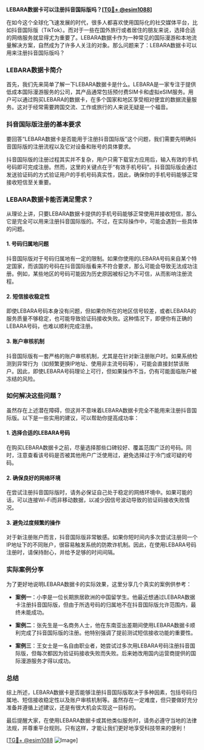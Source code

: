 **LEBARA数据卡可以注册抖音国际版吗？[[TG💪+ @esim1088](https://t.me/s/esim1088)]**

在如今这个全球化飞速发展的时代，很多人都喜欢使用国际化的社交媒体平台，比如抖音国际版（TikTok）。而对于一些在国外旅行或者居住的朋友来说，选择合适的网络服务就显得尤为重要了。LEBARA数据卡作为一种常见的国际漫游和本地流量解决方案，自然成为了许多人关注的对象。那么问题来了：LEBARA数据卡可以用来注册抖音国际版吗？

### LEBARA数据卡简介

首先，我们先来简单了解一下LEBARA数据卡是什么。LEBARA是一家专注于提供低成本国际漫游服务的公司，其产品通常包括预付费SIM卡和虚拟eSIM服务。用户可以通过购买LEBARA的数据卡，在多个国家和地区享受相对便宜的数据流量服务。这对于经常需要跨国交流、工作或旅行的人来说无疑是一个福音。

### 抖音国际版注册的基本要求

要回答“LEBARA数据卡是否能用于注册抖音国际版”这个问题，我们需要先明确抖音国际版的注册流程以及它对设备和账号的具体要求。

抖音国际版的注册过程其实并不复杂，用户只需下载官方应用后，输入有效的手机号码即可完成注册。然而，这里的关键点在于“有效手机号码”。抖音国际版会通过发送验证码的方式验证用户的手机号码真实性，因此，确保你的手机号码能够正常接收短信至关重要。

### LEBARA数据卡能否满足需求？

从理论上讲，只要LEBARA数据卡提供的手机号码能够正常使用并接收短信，那么它是完全可以用来注册抖音国际版的。不过，在实际操作中，可能会遇到一些具体的问题。

#### 1. **号码归属地问题**
   抖音国际版对于号码归属地有一定的限制。如果你使用的LEBARA号码来自某个特定国家，而该国的号码在抖音国际版看来不符合要求，那么可能会导致无法成功注册。例如，某些地区的号码可能因为历史原因被标记为不可信，从而影响注册流程。

#### 2. **短信接收稳定性**
   即使LEBARA号码本身没有问题，但如果你所在的地区信号较差，或者LEBARA的服务质量不够稳定，也可能导致验证码接收失败。这种情况下，即便你有正确的LEBARA号码，也难以顺利完成注册。

#### 3. **账户审核机制**
   抖音国际版有一套严格的账户审核机制，尤其是在针对新注册账户时。如果系统检测到异常行为（如频繁更换IP地址、使用非主流号码等），可能会直接封禁该账户。因此，即使LEBARA号码理论上可行，但如果操作不当，仍有可能面临账户被冻结的风险。

### 如何解决这些问题？

虽然存在上述潜在障碍，但这并不意味着LEBARA数据卡完全不能用来注册抖音国际版。以下是一些实用的建议，可以帮助你提高成功率：

#### 1. **选择合适的LEBARA号码**
   在购买LEBARA数据卡之前，尽量选择那些口碑较好、覆盖范围广泛的号码。同时，注意查看该号码是否被其他用户广泛使用过，避免选择过于冷门或可疑的号码。

#### 2. **确保良好的网络环境**
   在尝试注册抖音国际版时，请务必保证自己处于稳定的网络环境中。如果可能的话，可以连接Wi-Fi而非移动数据，以减少因信号波动导致的验证码接收失败情况。

#### 3. **避免过度频繁的操作**
   对于新注册账户而言，抖音国际版非常敏感。如果你短时间内多次尝试注册同一个IP地址下的不同账户，很容易触发系统的防欺诈机制。因此，在使用LEBARA号码注册时，请保持耐心，并给予足够的时间间隔。

### 实际案例分享

为了更好地说明LEBARA数据卡的实际效果，这里分享几个真实的案例供参考：

- **案例一**：小李是一位长期旅居欧洲的中国留学生。他最近想通过LEBARA数据卡注册抖音国际版，但由于所选号码的归属地不在抖音国际版允许范围内，最终未能成功。
  
- **案例二**：张先生是一名商务人士，他在东南亚出差期间使用LEBARA数据卡顺利完成了抖音国际版的注册。他特别强调了提前测试短信接收功能的重要性。

- **案例三**：王女士是一名自由职业者，她尝试过多次用LEBARA号码注册抖音国际版，但每次都因为验证码接收失败而失败。后来她改用国内运营商提供的国际漫游服务才得以成功。

### 总结

综上所述，LEBARA数据卡是否能够注册抖音国际版取决于多种因素，包括号码归属地、短信接收稳定性以及账户审核机制等。虽然存在一定难度，但只要做好充分准备并遵循上述建议，还是有很大机会实现这一目标的。

最后提醒大家，在使用LEBARA数据卡或其他类似服务时，请务必遵守当地的法律法规，并尊重平台规则。只有这样，才能让我们更好地享受科技带来的便利！

[[TG💪+ @esim1088](https://t.me/s/esim1088) ![Image](https://i.postimg.cc/4NQfJmqS/Snipaste-2025-05-13-00-14-12.png)]